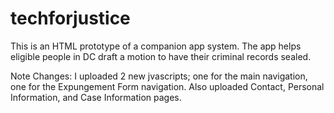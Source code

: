 # techforjustice
This is an HTML prototype of a companion app system. The app helps eligible people in DC
draft a motion to have their criminal records sealed.

Note Changes: I uploaded 2 new jvascripts; one for the main navigation, one for the Expungement Form navigation. 
Also uploaded Contact, Personal Information, and Case Information pages.

